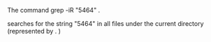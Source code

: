The command grep -iR "5464" . 

searches for the string "5464" in all files under the current directory (represented by . )